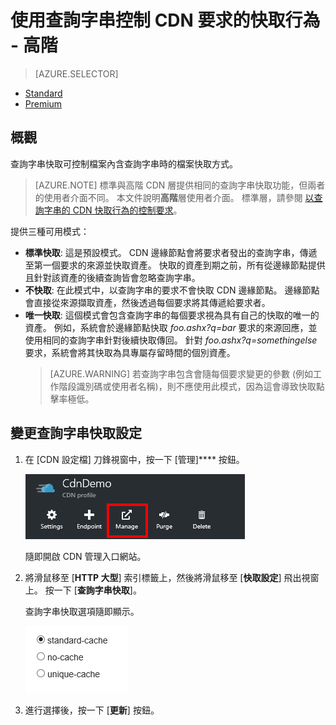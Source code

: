 <properties 
    pageTitle="CDN - 使用查詢字串控制 CDN 要求的快取行為 - 高階" 
    description="CDN 查詢字串快取可控制檔案內含查詢字串時的檔案快取方式。" 
    services="cdn" 
    documentationCenter=".NET" 
    authors="camsoper" 
    manager="dwrede" 
    editor=""/>

<tags 
    ms.service="cdn" 
    ms.workload="tbd" 
    ms.tgt_pltfrm="na" 
    ms.devlang="na" 
    ms.topic="article" 
    ms.date="12/02/2015" 
    ms.author="casoper"/>


# 使用查詢字串控制 CDN 要求的快取行為 - 高階

> [AZURE.SELECTOR]
- [Standard](cdn-query-string.md)
- [Premium](cdn-query-string-premium.md)


## 概觀

查詢字串快取可控制檔案內含查詢字串時的檔案快取方式。
> [AZURE.NOTE] 標準與高階 CDN 層提供相同的查詢字串快取功能，但兩者的使用者介面不同。 本文件說明**高階**層使用者介面。 標準層，請參閱 [以查詢字串的 CDN 快取行為的控制要求](cdn-query-string.md)。

提供三種可用模式：

- **標準快取**: 這是預設模式。 CDN 邊緣節點會將要求者發出的查詢字串，傳遞至第一個要求的來源並快取資產。 快取的資產到期之前，所有從邊緣節點提供且針對該資產的後續查詢皆會忽略查詢字串。
- **不快取**: 在此模式中，以查詢字串的要求不會快取 CDN 邊緣節點。 邊緣節點會直接從來源擷取資產，然後透過每個要求將其傳遞給要求者。
- **唯一快取**: 這個模式會包含查詢字串的每個要求視為具有自己的快取的唯一的資產。 例如，系統會於邊緣節點快取 *foo.ashx?q=bar* 要求的來源回應，並使用相同的查詢字串針對後續快取傳回。 針對 *foo.ashx?q=somethingelse* 要求，系統會將其快取為具專屬存留時間的個別資產。
    >[AZURE.WARNING] 若查詢字串包含會隨每個要求變更的參數 (例如工作階段識別碼或使用者名稱)，則不應使用此模式，因為這會導致快取點擊率極低。

## 變更查詢字串快取設定

1. 在 [CDN 設定檔] 刀鋒視窗中，按一下 [管理]**** 按鈕。

    ![[CDN 設定檔] 刀鋒視窗的 ](./media/cdn-query-string-premium/cdn-manage-btn.png)

    隨即開啟 CDN 管理入口網站。

2. 將滑鼠移至 [**HTTP 大型**] 索引標籤上，然後將滑鼠移至 [**快取設定**] 飛出視窗上。 按一下 [**查詢字串快取**]。

    查詢字串快取選項隨即顯示。

    ![CDN 查詢字串快取選項](./media/cdn-query-string-premium/cdn-query-string.png)

3. 進行選擇後，按一下 [**更新**] 按鈕。











